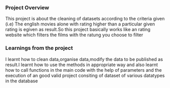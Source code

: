### Project Overview

 This project is about the cleaning of datasets according to the criteria given (i.e) The english movies alone with rating higher than a particular given rating is egiven as result.So this project basically works like an rating website which filters the films with the ratung you choose to filter


### Learnings from the project

 I learnt how to clean data,organise data,modify the data to be published as result.I learnt how to use the methods in appropriate way and also learnt how to call functions in the main code with the help of parameters and the execution of an good valid project consiting of dataset of various datatypes in the database


